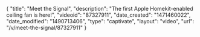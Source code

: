 {
    "title": "Meet the Signal",
    "description": "The first Apple Homekit-enabled ceiling fan is here!",
    "videoid": "87327911",
    "date_created": "1471460022",
    "date_modified": "1490713406",
    "type": "captivate",
    "layout": "video",
    "url": "\/v\/meet-the-signal\/87327911"
}